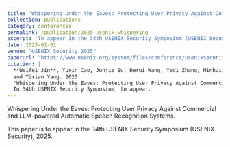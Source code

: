 ```yaml
---
title: "Whispering Under the Eaves: Protecting User Privacy Against Commercial and LLM-powered Automatic Speech Recognition Systems"
collection: publications
category: conferences
permalink: /publication/2025-usenix-whispering
excerpt: "To appear in the 34th USENIX Security Symposium (USENIX Security), 2025"
date: 2025-01-01
venue: "USENIX Security 2025"
paperurl: "https://www.usenix.org/system/files/conference/usenixsecurity25/sec25cycle1-prepub-743-jin-weifei.pdf"  # 如果有论文PDF或Arxiv链接，可在此填写
citation: |
  **Weifei Jin**, Yuxin Cao, Junjie Su, Derui Wang, Yedi Zhang, Minhui Xue, Jie Hao, Jin Song Dong, 
  and Yixian Yang. 2025. 
  "Whispering Under the Eaves: Protecting User Privacy Against Commercial and LLM-powered Automatic Speech Recognition Systems." 
  In 34th USENIX Security Symposium, to appear.
---
```


Whispering Under the Eaves: Protecting User Privacy Against Commercial and LLM-powered Automatic Speech Recognition Systems.

This paper is to appear in the 34th USENIX Security Symposium (USENIX Security), 2025.
